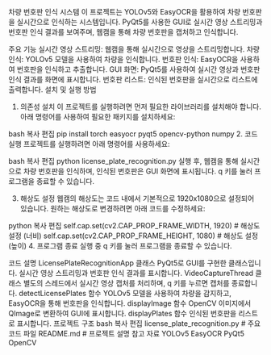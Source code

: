 차량 번호판 인식 시스템
이 프로젝트는 YOLOv5와 EasyOCR을 활용하여 차량 번호판을 실시간으로 인식하는 시스템입니다. PyQt5를 사용한 GUI로 실시간 영상 스트리밍과 번호판 인식 결과를 보여주며, 웹캠을 통해 차량 번호판을 캡처하고 인식합니다.

주요 기능
실시간 영상 스트리밍: 웹캠을 통해 실시간으로 영상을 스트리밍합니다.
차량 인식: YOLOv5 모델을 사용하여 차량을 인식합니다.
번호판 인식: EasyOCR을 사용하여 번호판을 인식하고 추출합니다.
GUI 화면: PyQt5를 사용하여 실시간 영상과 번호판 인식 결과를 화면에 표시합니다.
번호판 리스트: 인식된 번호판을 실시간으로 리스트에 출력합니다.
설치 및 실행 방법
1. 의존성 설치
이 프로젝트를 실행하려면 먼저 필요한 라이브러리를 설치해야 합니다. 아래 명령어를 사용하여 필요한 패키지를 설치하세요:

bash
복사
편집
pip install torch easyocr pyqt5 opencv-python numpy
2. 코드 실행
프로젝트를 실행하려면 아래 명령어를 사용하세요:

bash
복사
편집
python license_plate_recognition.py
실행 후, 웹캠을 통해 실시간으로 차량 번호판을 인식하며, 인식된 번호판은 GUI 화면에 표시됩니다. q 키를 눌러 프로그램을 종료할 수 있습니다.

3. 해상도 설정
웹캠의 해상도는 코드 내에서 기본적으로 1920x1080으로 설정되어 있습니다. 원하는 해상도로 변경하려면 아래 코드를 수정하세요:

python
복사
편집
self.cap.set(cv2.CAP_PROP_FRAME_WIDTH, 1920)  # 해상도 설정 (너비)
self.cap.set(cv2.CAP_PROP_FRAME_HEIGHT, 1080)  # 해상도 설정 (높이)
4. 프로그램 종료
실행 중 q 키를 눌러 프로그램을 종료할 수 있습니다.

코드 설명
LicensePlateRecognitionApp 클래스
PyQt5로 GUI를 구현한 클래스입니다.
실시간 영상 스트리밍과 번호판 인식 결과를 표시합니다.
VideoCaptureThread 클래스
별도의 스레드에서 실시간 영상 캡처를 처리하며, q 키를 누르면 캡처를 종료합니다.
detectLicensePlates 함수
YOLOv5 모델을 사용하여 차량을 감지하고, EasyOCR을 통해 번호판을 인식합니다.
displayImage 함수
OpenCV 이미지에서 QImage로 변환하여 GUI에 표시합니다.
displayPlates 함수
인식된 번호판을 리스트로 표시합니다.
프로젝트 구조
bash
복사
편집
license_plate_recognition.py   # 주요 코드 파일
README.md                     # 프로젝트 설명
참고 자료
YOLOv5
EasyOCR
PyQt5
OpenCV
